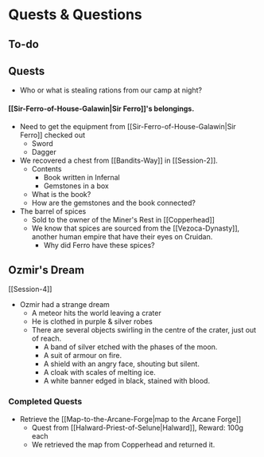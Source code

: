 # Quests & Questions
## To-do



## Quests
- Who or what is stealing rations from our camp at night?


#### [[Sir-Ferro-of-House-Galawin|Sir Ferro]]'s belongings.
- Need to get the equipment from [[Sir-Ferro-of-House-Galawin|Sir Ferro]] checked out
	- Sword
	- Dagger
- We recovered a chest from [[Bandits-Way]] in [[Session-2]].
	- Contents
		- Book written in Infernal
		- Gemstones in a box
	- What is the book?
	- How are the gemstones and the book connected?
- The barrel of spices
	- Sold to the owner of the Miner's Rest in [[Copperhead]]
	- We know that spices are sourced from the [[Vezoca-Dynasty]], another human empire that have their eyes on Cruidan.
		- Why did Ferro have these spices?

## Ozmir's Dream
[[Session-4]]  


- Ozmir had a strange dream
	- A meteor hits the world leaving a crater
	- He is clothed in purple & silver robes
	- There are several objects swirling in the centre of the crater, just out of reach.
		- A band of silver etched with the phases of the moon.
		- A suit of armour on fire.
		- A shield with an angry face, shouting but silent.
		- A cloak with scales of melting ice.
		- A white banner edged in black, stained with blood.


### Completed Quests
- Retrieve the [[Map-to-the-Arcane-Forge|map to the Arcane Forge]]
	- Quest from [[Halward-Priest-of-Selune|Halward]], Reward: 100g each
	- We retrieved the map from Copperhead and returned it.